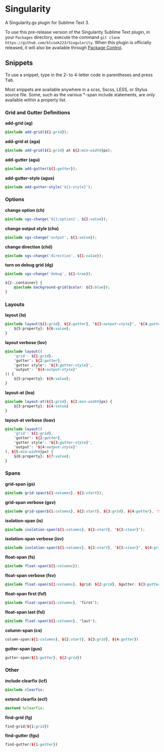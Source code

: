 # Singularity
A Singularity.gs plugin for Sublime Text 3.

To use this pre-release version of the Singularity Sublime Text plugin, in your
`Packages` directory, execute the command `git clone https://github.com/blcook223/Singularity`.
When this plugin is officially released, it will also be available through
[Package Control](https://packagecontrol.io/).

## Snippets

To use a snippet, type in the 2- to 4-letter code in parentheses and press <kbd>Tab</kbd>.

Most snippets are available anywhere in a scss, Sscss, LESS, or Stylus source file. Some,
such as the various *-span include statements, are only available within a property list.


### Grid and Gutter Definitions

__add-grid (ag)__

```scss
@include add-grid(${1:grid});
```

__add-grid at (aga)__

```scss
@include add-grid(${1:grid} at ${2:min-width}px);
```

__add-gutter (agu)__

```scss
@include add-gutter(${1:gutter});
```

__add-gutter-style (agus)__

```scss
@include add-gutter-style('${1:style}');
```


### Options

__change option (ch)__

```scss
@include sgs-change('${1:option}', ${2:value});
```

__change output style (cho)__

```scss
@include sgs-change('output', ${1:value});
```

__change direction (chd)__

```scss
@include sgs-change('direction', ${1:value});
```

__turn on debug grid (dg)__

```scss
@include sgs-change('debug', ${1:true});

${2:.container} {
    @include background-grid($color: ${3:blue});
}
```


### Layouts

__layout (lo)__

```scss
@include layout(${1:grid}, ${2:gutter}, '${3:output-style}', '${4:gutter-style}') {
    ${5:property}: ${6:value};
}
```

__layout verbose (lov)__

```scss
@include layout((
    'grid': ${1:grid},
    'gutter': ${2:gutter},
    'gutter style': '${3:gutter-style}',
    'output': '${4:output-style}'
)) {
    ${5:property}: ${6:value};
}
```

__layout-at (loa)__

```scss
@include layout-at(${1:grid}, ${2:min-width}px) {
    ${3:property}: ${4:value}
}
```

__layout-at verbose (loav)__

```scss
@include layout((
    'grid': ${1:grid},
    'gutter': ${2:gutter},
    'gutter style': '${3:gutter-style}',
    'output': '${4:output-style}'
), ${5:min-width}px) {
    ${6:property}: ${7:value};
}
```


### Spans

__grid-span (gs)__

```scss
@include grid-span(${1:columns}, ${2:start});
```

__grid-span verbose (gsv)__

```scss
@include grid-span(${1:columns}, ${2:start}, ${3:grid}, ${4:gutter}, '${5:gutter-style}');
```

__isolation-span (is)__

```scss
@include isolation-span(${1:columns}, ${2:start}, '${3:clear}');
```

__isolation-span verbose (isv)__

```scss
@include isolation-span(${1:columns}, ${2:start}, '${3:clear}', ${4:grid}, ${5:gutter});
```

__float-span (fs)__

```scss
@include float-span(${1:columns});
```

__float-span verbose (fsv)__

```scss
@include float-span(${1:columns}, $grid: ${2:grid}, $gutter: ${3:gutter});
```

__float-span first (fsf)__

```scss
@include float-span(${1:columns}, 'first');
```

__float-span last (fsl)__

```scss
@include float-span(${1:columns}, 'last');
```

__column-span (cs)__

```scss
column-span(${1:columns}, ${2:start}, ${3:grid}, ${4:gutter})
```

__gutter-span (gus)__

```scss
gutter-span(${1:gutter}, ${2:grid})
```

### Other

__include clearfix (icf)__

```scss
@include clearfix;
```

__extend clearfix (ecf)__

```scss
@extend %clearfix;
```

__find-grid (fg)__

```scss
find-grid(${1:grid})
```

__find-gutter (fgu)__

```scss
find-gutter(${1:gutter})
```
